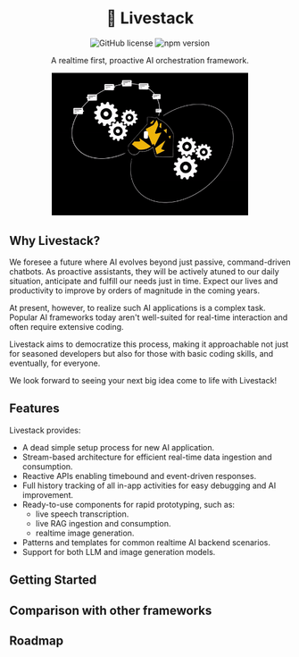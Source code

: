 
<h1 align="center">🦓&nbsp;Livestack
</h1>

<p align="center">
<img src="https://img.shields.io/badge/license-MIT-blue.svg" alt="GitHub license" />
<img src="https://img.shields.io/npm/v/@livestack/core.svg?style=flat" alt="npm version" />
</p>

<p align="center">A realtime first, proactive AI orchestration framework.</p>

<p align="center">
<img src="assets/intro.gif"
     width="70%" height="auto" />
</p>

## Why Livestack?


We foresee a future where AI evolves beyond just passive, command-driven chatbots. As proactive assistants, they will be actively atuned to our daily situation, anticipate and fulfill our needs just in time. Expect our lives and productivity to improve by orders of magnitude in the coming years.

At present, however, to realize such AI applications is a complex task. Popular AI frameworks today aren't well-suited for real-time interaction and often require extensive coding. 

Livestack aims to democratize this process, making it approachable not just for seasoned developers but also for those with basic coding skills, and eventually, for everyone.

We look forward to seeing your next big idea come to life with Livestack!

## Features

Livestack provides:

- A dead simple setup process for new AI application.
- Stream-based architecture for efficient real-time data ingestion and consumption.
- Reactive APIs enabling timebound and event-driven responses.
- Full history tracking of all in-app activities for easy debugging and AI improvement.
- Ready-to-use components for rapid prototyping, such as:
  -  live speech transcription.
  -  live RAG ingestion and consumption.
  -  realtime image generation.
- Patterns and templates for common realtime AI backend scenarios.
- Support for both LLM and image generation models.


## Getting Started


## Comparison with other frameworks

## Roadmap

